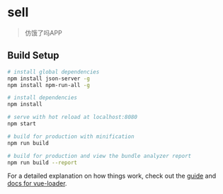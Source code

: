 # sell

> 仿饿了吗APP

## Build Setup

``` bash
# install global dependencies
npm install json-server -g
npm install npm-run-all -g

# install dependencies
npm install

# serve with hot reload at localhost:8080
npm start

# build for production with minification
npm run build

# build for production and view the bundle analyzer report
npm run build --report
```

For a detailed explanation on how things work, check out the [guide](http://vuejs-templates.github.io/webpack/) and [docs for vue-loader](http://vuejs.github.io/vue-loader).
